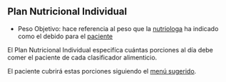## Plan Nutricional Individual

- Peso Objetivo: hace referencia al peso que la [nutriologa](nutriologa.md) ha indicado como el debido para el [paciente](paciente.md)

El Plan Nutricional Individual especifíca cuántas porciones al día debe comer el paciente de cada clasificador
alimenticio. 

El paciente cubrirá estas porciones siguiendo el [menú sugerido](sugerir_menu.md).
